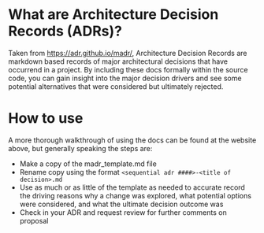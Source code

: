 # What are Architecture Decision Records (ADRs)?

Taken from https://adr.github.io/madr/, Architecture
Decision Records are markdown based records of major
architectural decisions that have occurrend in a project.
By including these docs formally within the source code,
you can gain insight into the major decision drivers and
see some potential alternatives that were considered but
ultimately rejected.

# How to use

A more thorough walkthrough of using the docs can be found at the website above, but generally speaking the steps are:

* Make a copy of the madr_template.md file
* Rename copy using the format
    `<sequential adr ####>-<title of decision>.md`
* Use as much or as little of the template as needed to
    accurate record the driving reasons why a change
    was explored, what potential options were considered,
    and what the ultimate decision outcome was
* Check in your ADR and request review for further comments
    on proposal
    